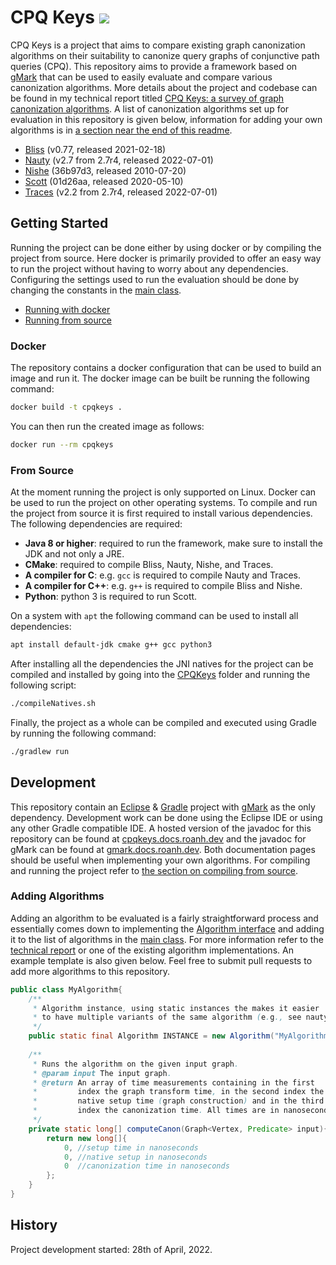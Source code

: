 # CPQ Keys [![](https://img.shields.io/github/release/RoanH/CPQKeys.svg)](https://github.com/RoanH/CPQKeys/releases)
CPQ Keys is a project that aims to compare existing graph canonization algorithms on their suitability to canonize query graphs of conjunctive path queries (CPQ). This repository aims to provide a framework based on [gMark](https://github.com/RoanH/gMark) that can be used to easily evaluate and compare various canonization algorithms. More details about the project and codebase can be found in my technical report titled [CPQ Keys: a survey of graph canonization algorithms](https://research.roanh.dev/cpqkeys/CPQ%20Keys%20v1.1.pdf). A list of canonization algorithms set up for evaluation in this repository is given below, information for adding your own algorithms is in [a section near the end of this readme](#adding-algorithms).

- [Bliss](https://users.aalto.fi/~tjunttil/bliss/index.html) (v0.77, released 2021-02-18)
- [Nauty](https://pallini.di.uniroma1.it/) (v2.7 from 2.7r4, released 2022-07-01)
- [Nishe](https://github.com/b0ri5/nishe-googlecode) (36b97d3, released 2010-07-20)
- [Scott](https://theplatypus.github.io/scott/) (01d26aa, released 2020-05-10)
- [Traces](https://pallini.di.uniroma1.it/) (v2.2 from 2.7r4, released 2022-07-01)

## Getting Started
Running the project can be done either by using docker or by compiling the project from source. Here docker is primarily provided to offer an easy way to run the project without having to worry about any dependencies. Configuring the settings used to run the evaluation should be done by changing the constants in the [main class](CPQKeys/src/dev/roanh/cpqkeys/Main.java).

- [Running with docker](#docker)
- [Running from source](#from-source)

### Docker
The repository contains a docker configuration that can be used to build an image and run it. The docker image can be built be running the following command:

```sh
docker build -t cpqkeys .
```

You can then run the created image as follows:

```sh
docker run --rm cpqkeys
```

### From Source
At the moment running the project is only supported on Linux. Docker can be used to run the project on other operating systems. To compile and run the project from source it is first required to install various dependencies. The following dependencies are required:

- **Java 8 or higher**: required to run the framework, make sure to install the JDK and not only a JRE.
- **CMake**: required to compile Bliss, Nauty, Nishe, and Traces.
- **A compiler for C**: e.g. `gcc` is required to compile Nauty and Traces.
- **A compiler for C++**: e.g. `g++` is required to compile Bliss and Nishe.
- **Python**: python 3 is required to run Scott.

On a system with `apt` the following command can be used to install all dependencies:

```sh
apt install default-jdk cmake g++ gcc python3
```

After installing all the dependencies the JNI natives for the project can be compiled and installed by going into the [CPQKeys](CPQKeys) folder and running the following script:

```sh
./compileNatives.sh
```

Finally, the project as a whole can be compiled and executed using Gradle by running the following command:

```sh
./gradlew run
```

## Development
This repository contain an [Eclipse](https://www.eclipse.org/) & [Gradle](https://gradle.org/) project with [gMark](https://github.com/RoanH/gMark) as the only dependency. Development work can be done using the Eclipse IDE or using any other Gradle compatible IDE. A hosted version of the javadoc for this repository can be found at [cpqkeys.docs.roanh.dev](https://cpqkeys.docs.roanh.dev/) and the javadoc for gMark can be found at [gmark.docs.roanh.dev](https://gmark.docs.roanh.dev/). Both documentation pages should be useful when implementing your own algorithms. For compiling and running the project refer to [the section on compiling from source](#from-source).

### Adding Algorithms
Adding an algorithm to be evaluated is a fairly straightforward process and essentially comes down to implementing the [Algorithm interface](https://cpqkeys.docs.roanh.dev/index.html?dev/roanh/cpqkeys/Algorithm.html) and adding it to the list of algorithms in the [main class](CPQKeys/src/dev/roanh/cpqkeys/Main.java). For more information refer to the [technical report](https://research.roanh.dev/cpqkeys/CPQ%20Keys%20v1.1.pdf) or one of the existing algorithm implementations. An example template is also given below. Feel free to submit pull requests to add more algorithms to this repository.

```java
public class MyAlgorithm{
	/**
	 * Algorithm instance, using static instances the makes it easier
	 * to have multiple variants of the same algorithm (e.g., see nauty).
	 */
	public static final Algorithm INSTANCE = new Algorithm("MyAlgorithm", MyAlgorithm::computeCanon);
	
	/**
	 * Runs the algorithm on the given input graph.
	 * @param input The input graph.
	 * @return An array of time measurements containing in the first
	 *         index the graph transform time, in the second index the
	 *         native setup time (graph construction) and in the third
	 *         index the canonization time. All times are in nanoseconds.
	 */
	private static long[] computeCanon(Graph<Vertex, Predicate> input){
		return new long[]{
			0, //setup time in nanoseconds
			0, //native setup in nanoseconds
			0  //canonization time in nanoseconds
		};
	}
}
```

## History
Project development started: 28th of April, 2022.
